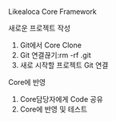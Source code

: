 Likealoca Core Framework

새로운 프로젝트 작성

1. Git에서 Core Clone
2. Git 연결끊기:rm -rf .git
3. 새로 시작할 프로젝트 Git 연결

Core에 반영

1. Core담당자에게 Code 공유
2. Core에 반영 및 테스트
